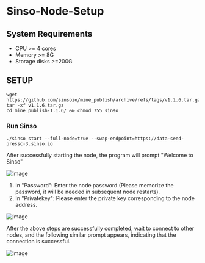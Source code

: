 # Sinso-Node-Setup

## System Requirements
- CPU >= 4 cores
- Memory >= 8G
- Storage disks >=200G

## SETUP
```
wget https://github.com/sinsoio/mine_publish/archive/refs/tags/v1.1.6.tar.gz
tar -xf v1.1.6.tar.gz
cd mine_publish-1.1.6/ && chmod 755 sinso
```

### Run Sinso
```
./sinso start --full-node=true --swap-endpoint=https://data-seed-pressc-3.sinso.io
```

After successfully starting the node, the program will prompt "Welcome to Sinso"

![image](https://user-images.githubusercontent.com/101433838/177037638-a685a7ec-44ef-46d8-9a83-2c1bd92ea3c7.png)

1. In "Password": Enter the node password (Please memorize the password, it will be needed in subsequent node restarts).
2. In "Privatekey": Please enter the private key corresponding to the node address.

![image](https://user-images.githubusercontent.com/101433838/177037671-137902eb-2301-457a-8e11-c54eb8cb30fe.png)

After the above steps are successfully completed, wait to connect to other nodes, and the following similar prompt appears, indicating that the connection is successful.

![image](https://user-images.githubusercontent.com/101433838/177037684-c9d69e8a-6fef-485d-b08d-3c63a7c7d1fe.png)
